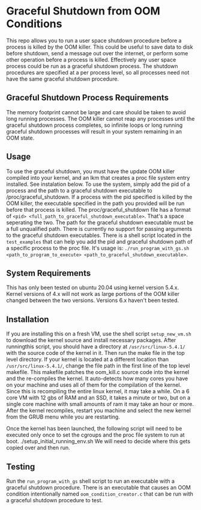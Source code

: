 # Graceful Shutdown from OOM Conditions
This repo allows you to run a user space shutdown procedure before a process is killed by the OOM killer. This could be useful to save data to disk before shutdown, send a message out over the internet, or perform some other operation before a process is killed. Effectively any user space process could be run as a graceful shutdown process. The shutdown procedures are specified at a per process level, so all processes need not have the same graceful shutdown procedure.

## Graceful Shutdown Process Requirements 
The memory footprint cannot be large and care should be taken to avoid long running processes. The OOM killer cannot reap any processes until the graceful shutdown process completes, so infinite loops or long running graceful shutdown processes will result in your system remaining in an OOM state.

## Usage
To use the graceful shutdown, you must have the update OOM killer compiled into your kernel, and an lkm that creates a proc file system entry installed. See instalation below. To use the system, simply add the pid of a process and the path to a graceful shutdown executable to /proc/graceful_shutdown. If a process with the pid specified is killed by the OOM killer, the executable specified in the path you provided will be run before that process is killed. The proc/graceful_shutdown file has a format of ```<pid> <full_path_to_graceful_shutdown_executable>```. That's a space seperating the two. The path for the graceful shutdown executable must be a full unqualified path. There is currently no support for passing arguments to the graceful shutdown executables. There is a shell script located in the ```test_examples``` that can help you add the pid and graceful shutdown path of a specific process to the proc file. It's usage is: ```./run_program_with_gs.sh <path_to_program_to_execute> <path_to_graceful_shutdown_executable>```.

## System Requirements
This has only been tested on ubuntu 20.04 using kernel version 5.4.x. Kernel versions of 4.x will not work as large portions of the OOM killer changed between the two versions. Versions 6.x haven't been tested.

## Installation
If you are installing this on a fresh VM, use the shell script ```setup_new_vm.sh``` to download the kernel source and install necessary packages. After runningthis script, you should have a directory at ```/usr/src/linux-5.4.1/``` with the source code of the kernel in it. Then run the make file in the top level directory. If your kernel is located at a different location than ```/usr/src/linux-5.4.1/```, change the file path in the first line of the top level makefile. This makefile patches the oom_kill.c source code into the kernel and the re-compiles the kernel. It auto-detects how many cores you have on your machine and uses all of them for the compilation of the kernel. Since this is recompiling the entire linux kernel, it may take a while. On a 6 core VM with 12 gbs of RAM and an SSD, it takes a minute or two, but on a single core machine with small amounts of ram it may take an hour or more. After the kernel recompiles, restart you machine and select the new kernel from the GRUB menu while you are restarting.

Once the kernel has been launched, the following script will need to be executed only once to set the cgroups and the proc file system to run at boot.
./setup_initial_running_env.sh
We will need to decide where this gets copied over and then run.

## Testing
Run the ```run_program_with_gs``` shell script to run an executable with a graceful shutdown procedure. There is an executable that causes an OOM condition intentionally named ```oom_condition_creator.c``` that can be run with a graceful shutdown procedure to test.
